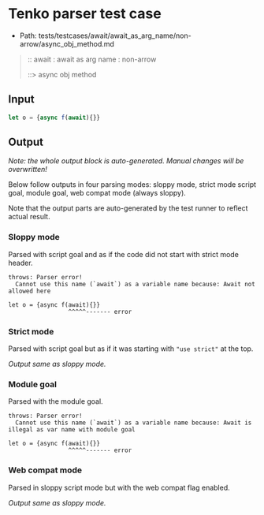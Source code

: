 # Tenko parser test case

- Path: tests/testcases/await/await_as_arg_name/non-arrow/async_obj_method.md

> :: await : await as arg name : non-arrow
>
> ::> async obj method

## Input

`````js
let o = {async f(await){}}
`````

## Output

_Note: the whole output block is auto-generated. Manual changes will be overwritten!_

Below follow outputs in four parsing modes: sloppy mode, strict mode script goal, module goal, web compat mode (always sloppy).

Note that the output parts are auto-generated by the test runner to reflect actual result.

### Sloppy mode

Parsed with script goal and as if the code did not start with strict mode header.

`````
throws: Parser error!
  Cannot use this name (`await`) as a variable name because: Await not allowed here

let o = {async f(await){}}
                 ^^^^^------- error
`````

### Strict mode

Parsed with script goal but as if it was starting with `"use strict"` at the top.

_Output same as sloppy mode._

### Module goal

Parsed with the module goal.

`````
throws: Parser error!
  Cannot use this name (`await`) as a variable name because: Await is illegal as var name with module goal

let o = {async f(await){}}
                 ^^^^^------- error
`````


### Web compat mode

Parsed in sloppy script mode but with the web compat flag enabled.

_Output same as sloppy mode._
